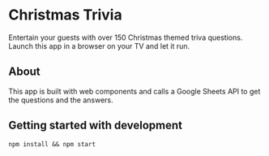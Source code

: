 # Christmas Trivia

Entertain your guests with over 150 Christmas themed triva questions. Launch this 
app in a browser on your TV and let it run.

## About
This app is built with web components and calls a Google Sheets API to
get the questions and the answers.

## Getting started with development
```
npm install && npm start
```